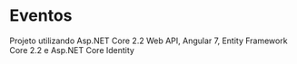 # Eventos
Projeto utilizando Asp.NET Core 2.2 Web API, Angular 7, Entity Framework Core 2.2 e Asp.NET Core Identity
